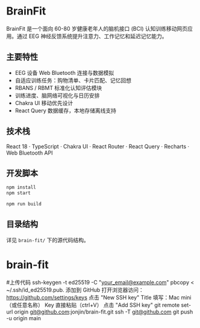 # BrainFit

BrainFit 是一个面向 60-80 岁健康老年人的脑机接口 (BCI) 认知训练移动网页应用。通过 EEG 神经反馈系统提升注意力、工作记忆和延迟记忆能力。

## 主要特性
- EEG 设备 Web Bluetooth 连接与数据模拟
- 自适应训练任务：购物清单、卡片匹配、记忆回想
- RBANS / RBMT 标准化认知评估模块
- 训练进度、脑网络可视化与日历安排
- Chakra UI 移动优先设计
- React Query 数据缓存，本地存储离线支持

## 技术栈
React 18 · TypeScript · Chakra UI · React Router · React Query · Recharts · Web Bluetooth API

## 开发脚本
```bash
npm install
npm start
```

```bash
npm run build
```

## 目录结构
详见 `brain-fit/` 下的源代码结构。
# brain-fit
#上传代码
ssh-keygen -t ed25519 -C "your_email@example.com"
pbcopy < ~/.ssh/id_ed25519.pub. 添加到 GitHub
打开浏览器访问：https://github.com/settings/keys
点击 "New SSH key"
Title 填写：Mac mini（或任意名称）
Key 直接粘贴（ctrl+V）
点击 "Add SSH key"
git remote set-url origin git@github.com:jonjin/brain-fit.git
ssh -T git@github.com
git push -u origin main
